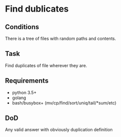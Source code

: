 # Find dublicates

## Conditions

There is a tree of files with random paths and contents.

## Task

Find duplicates of file wherever they are.

## Requirements

* python 3.5+
* golang
* bash/busybox+ (mv/cp/find/sort/uniq/tail/*sum/etc)

## DoD

Any valid answer with obviously duplication definition
